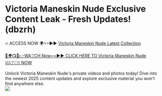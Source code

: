 # Victoria Maneskin Nude Exclusive Content Leak - Fresh Updates! (dbzrh)

🔥 ACCESS NOW 🌍==►► <a href="https://tinyurl.com/yc657z5k" rel="nofollow">Victoria Maneskin Nude Latest Collection</a>
<br><br>
[🔴🌍📺📱👉WA𝚃CH Now==►► CLICK HERE TO Victoria Maneskin Nude 𝚆𝙰𝚃𝙲𝙷 NOW](https://tinyurl.com/yc657z5k)
<br><br>
Unlock Victoria Maneskin Nude's private videos and photos today! Dive into the newest 2025 content updates and explore exclusive material you won’t find anywhere else.
<br>
<a href="https://tinyurl.com/yc657z5k" rel="nofollow" data-target="animated-image.originalLink"><img src="https://camo.githubusercontent.com/8a4f000d20f83aca3bf7ec5f350d767afa0574a8a352519fd8cfa583a6f93a33/68747470733a2f2f692e696d6775722e636f6d2f644a486b345a712e676966" data-canonical-src="https://i.imgur.com/dJHk4Zq.gif" style="max-width: 100%; display: inline-block;" data-target="animated-image.originalImage"></a>
<br>
